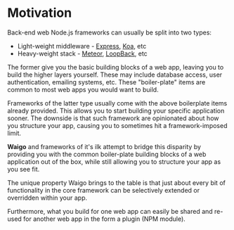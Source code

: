 # Motivation

Back-end web Node.js frameworks can usually be split into two types:

* Light-weight middleware - [Express](http://expressjs.com/), [Koa](http://koajs.com/), etc
* Heavy-weight stack - [Meteor](http://meteor.com), [LoopBack](https://loopback.io/), etc

The former give you the basic building blocks of a web app, leaving you to build the higher layers yourself. These may include database access, user authentication, emailing systems, etc. These "boiler-plate" items are common to most web apps you would want to build.

Frameworks of the latter type usually come with the above boilerplate items already provided. This allows you to start building your specific application sooner. The downside is that such framework are opinionated about how you structure your app, causing you to sometimes hit a framework-imposed limit.

**Waigo** and frameworks of it's ilk attempt to bridge this disparity by providing you with the common boiler-plate building blocks of a web application out of the box, while still allowing you to structure your app as you see fit. 

The unique property Waigo brings to the table is that just about every bit of functionality in the core framework can be selectively extended or overridden within your app.

Furthermore, what you build for one web app can easily be shared and re-used for another web app in the form a plugin (NPM module).
